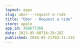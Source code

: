 ```yaml
---
layout: apps
slug: uber---request-a-ride
title: "Uber - Request a ride"
store: apple
app_id: 368677368
date: 2023-05-08T16:29:28Z
published: 2010-05-21T03:11:23Z
---
```

